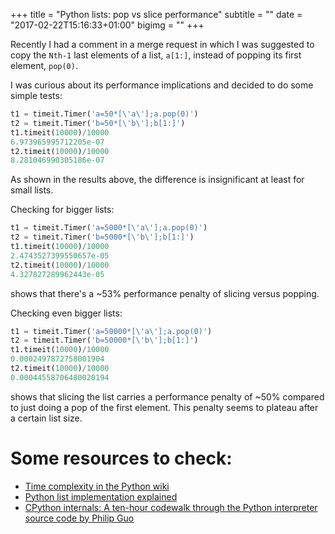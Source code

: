 +++
title = "Python lists: pop vs slice performance"
subtitle = ""
date = "2017-02-22T15:16:33+01:00"
bigimg = ""
+++

Recently I had a comment in a merge request in which I was suggested to copy the `Nth-1` last elements of a list, `a[1:]`, instead of popping its first element, `pop(0)`.

I was curious about its performance implications and decided to do some simple tests: <!--more-->

``` python
t1 = timeit.Timer('a=50*[\'a\'];a.pop(0)')
t2 = timeit.Timer('b=50*[\'b\'];b[1:]')
t1.timeit(10000)/10000
6.973965995712205e-07
t2.timeit(10000)/10000
8.281046990305186e-07
```

As shown in the results above, the difference is insignificant at least for small lists.

Checking for bigger lists:

``` python
t1 = timeit.Timer('a=5000*[\'a\'];a.pop(0)')
t2 = timeit.Timer('b=5000*[\'b\'];b[1:]')
t1.timeit(10000)/10000
2.4743527399550657e-05
t2.timeit(10000)/10000
4.327827289962443e-05
```

shows that there's a ~53% performance penalty of slicing versus popping.

Checking even bigger lists:

``` python
t1 = timeit.Timer('a=50000*[\'a\'];a.pop(0)')
t2 = timeit.Timer('b=50000*[\'b\'];b[1:]')
t1.timeit(10000)/10000
0.0002497872758001904
t2.timeit(10000)/10000
0.00044558706480020194
```

shows that slicing the list carries a performance penalty of ~50% compared to just doing a pop of the first element. This penalty seems to plateau after a certain list size.

Some resources to check:
========================

 * [Time complexity in the Python wiki](https://wiki.python.org/moin/TimeComplexity)
 * [Python list implementation explained](http://www.laurentluce.com/posts/python-list-implementation/)
 * [CPython internals: A ten-hour codewalk through the Python interpreter source code by Philip Guo](http://pgbovine.net/cpython-internals.htm)
